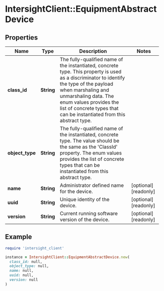 # IntersightClient::EquipmentAbstractDevice

## Properties

| Name | Type | Description | Notes |
| ---- | ---- | ----------- | ----- |
| **class_id** | **String** | The fully-qualified name of the instantiated, concrete type. This property is used as a discriminator to identify the type of the payload when marshaling and unmarshaling data. The enum values provides the list of concrete types that can be instantiated from this abstract type. |  |
| **object_type** | **String** | The fully-qualified name of the instantiated, concrete type. The value should be the same as the &#39;ClassId&#39; property. The enum values provides the list of concrete types that can be instantiated from this abstract type. |  |
| **name** | **String** | Administrator defined name for the device. | [optional][readonly] |
| **uuid** | **String** | Unique identity of the device. | [optional][readonly] |
| **version** | **String** | Current running software version of the device. | [optional][readonly] |

## Example

```ruby
require 'intersight_client'

instance = IntersightClient::EquipmentAbstractDevice.new(
  class_id: null,
  object_type: null,
  name: null,
  uuid: null,
  version: null
)
```

